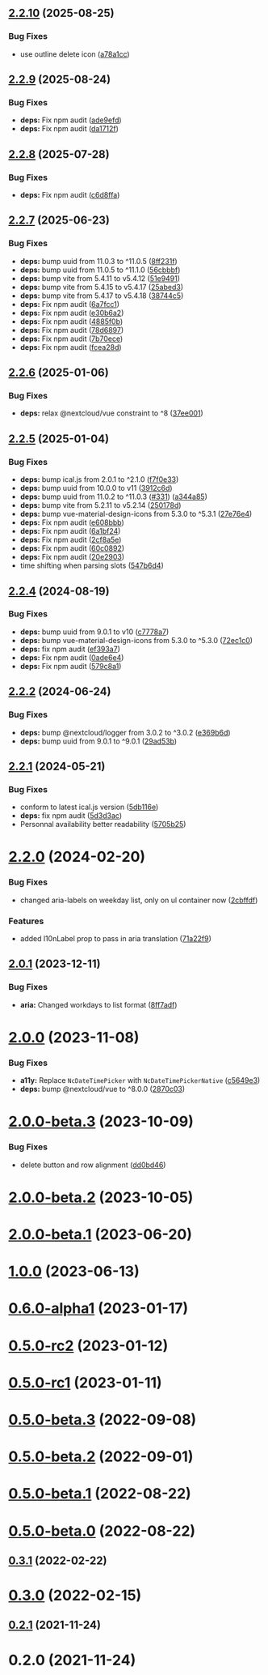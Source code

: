 ## [2.2.10](https://github.com/nextcloud/calendar-availability-vue/compare/v2.2.9...v2.2.10) (2025-08-25)


### Bug Fixes

* use outline delete icon ([a78a1cc](https://github.com/nextcloud/calendar-availability-vue/commit/a78a1cc7bef5febd75e5ed0a896c179953e586b2))



## [2.2.9](https://github.com/nextcloud/calendar-availability-vue/compare/v2.2.8...v2.2.9) (2025-08-24)


### Bug Fixes

* **deps:** Fix npm audit ([ade9efd](https://github.com/nextcloud/calendar-availability-vue/commit/ade9efd03075808ca5def1a8b7625b915083f75d))
* **deps:** Fix npm audit ([da1712f](https://github.com/nextcloud/calendar-availability-vue/commit/da1712f15721baab2ba60ec5ed78bcfa17438ba4))



## [2.2.8](https://github.com/nextcloud/calendar-availability-vue/compare/v2.2.7...v2.2.8) (2025-07-28)


### Bug Fixes

* **deps:** Fix npm audit ([c6d8ffa](https://github.com/nextcloud/calendar-availability-vue/commit/c6d8ffa802ab2b67b0a627d65fcd4da73771e3df))



## [2.2.7](https://github.com/nextcloud/calendar-availability-vue/compare/v2.2.6...v2.2.7) (2025-06-23)


### Bug Fixes

* **deps:** bump uuid from 11.0.3 to ^11.0.5 ([8ff231f](https://github.com/nextcloud/calendar-availability-vue/commit/8ff231f92a98abb59e34c857805bb24b2ffb2442))
* **deps:** bump uuid from 11.0.5 to ^11.1.0 ([56cbbbf](https://github.com/nextcloud/calendar-availability-vue/commit/56cbbbff5c56e531f90a2775b1ad104d7a2cb077))
* **deps:** bump vite from 5.4.11 to v5.4.12 ([51e9491](https://github.com/nextcloud/calendar-availability-vue/commit/51e94910c39dac3904103426e8c2c535d4e7a9a4))
* **deps:** bump vite from 5.4.15 to v5.4.17 ([25abed3](https://github.com/nextcloud/calendar-availability-vue/commit/25abed344ee4412903951799dd8c0b1439f1534f))
* **deps:** bump vite from 5.4.17 to v5.4.18 ([38744c5](https://github.com/nextcloud/calendar-availability-vue/commit/38744c52994f95aafd420d4886fba63c1ea3501c))
* **deps:** Fix npm audit ([6a7fcc1](https://github.com/nextcloud/calendar-availability-vue/commit/6a7fcc1c0ee13cf4d98057adefd26717743fa71c))
* **deps:** Fix npm audit ([e30b6a2](https://github.com/nextcloud/calendar-availability-vue/commit/e30b6a2cf69ddec53dcef114ef47dfaeb7c57d81))
* **deps:** Fix npm audit ([4885f0b](https://github.com/nextcloud/calendar-availability-vue/commit/4885f0b7fcabba059491c6bc552a1e4d3da146dd))
* **deps:** Fix npm audit ([78d6897](https://github.com/nextcloud/calendar-availability-vue/commit/78d68973b0955d6a3454869cdbc6547308a0e174))
* **deps:** Fix npm audit ([7b70ece](https://github.com/nextcloud/calendar-availability-vue/commit/7b70ece1cd7e40e4ef88600ab3e120525b402dfe))
* **deps:** Fix npm audit ([fcea28d](https://github.com/nextcloud/calendar-availability-vue/commit/fcea28de6e79a8359342a94e2691d0f5f83908dc))



## [2.2.6](https://github.com/nextcloud/calendar-availability-vue/compare/v2.2.5...v2.2.6) (2025-01-06)


### Bug Fixes

* **deps:** relax @nextcloud/vue constraint to ^8 ([37ee001](https://github.com/nextcloud/calendar-availability-vue/commit/37ee001c6d1b5b0969d6385be1d7efc35ab78cce))



## [2.2.5](https://github.com/nextcloud/calendar-availability-vue/compare/v2.2.4...v2.2.5) (2025-01-04)


### Bug Fixes

* **deps:** bump ical.js from 2.0.1 to ^2.1.0 ([f7f0e33](https://github.com/nextcloud/calendar-availability-vue/commit/f7f0e33c7a182c07e6916efc5f348af78d735dc4))
* **deps:** bump uuid from 10.0.0 to v11 ([3912c6d](https://github.com/nextcloud/calendar-availability-vue/commit/3912c6d00d7165a066716eef46ed316fe06d4153))
* **deps:** bump uuid from 11.0.2 to ^11.0.3 ([#331](https://github.com/nextcloud/calendar-availability-vue/issues/331)) ([a344a85](https://github.com/nextcloud/calendar-availability-vue/commit/a344a85388e3d4a2d4e3c4ec43c55efaca25322c))
* **deps:** bump vite from 5.2.11 to v5.2.14 ([250178d](https://github.com/nextcloud/calendar-availability-vue/commit/250178d0a421b023cd5d5681d634e01a6a271e59))
* **deps:** bump vue-material-design-icons from 5.3.0 to ^5.3.1 ([27e76e4](https://github.com/nextcloud/calendar-availability-vue/commit/27e76e4b02a2ba31fe58a255e20a83ca0aaa2652))
* **deps:** Fix npm audit ([e608bbb](https://github.com/nextcloud/calendar-availability-vue/commit/e608bbb0cf6cb6691c4f87d5b663d27ad99bdb29))
* **deps:** Fix npm audit ([6a1bf24](https://github.com/nextcloud/calendar-availability-vue/commit/6a1bf24c4c6641f1232c6a5a260fd8076af26019))
* **deps:** Fix npm audit ([2cf8a5e](https://github.com/nextcloud/calendar-availability-vue/commit/2cf8a5eafef650925a27b66afd3a2d5ca1639698))
* **deps:** Fix npm audit ([60c0892](https://github.com/nextcloud/calendar-availability-vue/commit/60c0892804ecaaabd5949f881e3d062a412e1ee5))
* **deps:** Fix npm audit ([20e2903](https://github.com/nextcloud/calendar-availability-vue/commit/20e29036b6859ad3079cdff1fc5fb432c4f19ec9))
* time shifting when parsing slots ([547b6d4](https://github.com/nextcloud/calendar-availability-vue/commit/547b6d4605c2f5d6383c5576ae192a793c5d416a))



## [2.2.4](https://github.com/nextcloud/calendar-availability-vue/compare/v2.2.2...v2.2.4) (2024-08-19)


### Bug Fixes

* **deps:** bump uuid from 9.0.1 to v10 ([c7778a7](https://github.com/nextcloud/calendar-availability-vue/commit/c7778a7059478adad404166fbc56af0dbfcdc637))
* **deps:** bump vue-material-design-icons from 5.3.0 to ^5.3.0 ([72ec1c0](https://github.com/nextcloud/calendar-availability-vue/commit/72ec1c0f8e1ec07477aa9e41bb65699234be3553))
* **deps:** fix npm audit ([ef393a7](https://github.com/nextcloud/calendar-availability-vue/commit/ef393a7f16f4e869102af4578bdb5a5d2bb2f262))
* **deps:** Fix npm audit ([0ade6e4](https://github.com/nextcloud/calendar-availability-vue/commit/0ade6e45b58591abbc79c0de8827ac1aafc71277))
* **deps:** Fix npm audit ([579c8a1](https://github.com/nextcloud/calendar-availability-vue/commit/579c8a1219d959e6dbc73357e1d8567fa4e699eb))



## [2.2.2](https://github.com/nextcloud/calendar-availability-vue/compare/v2.2.1...v2.2.2) (2024-06-24)


### Bug Fixes

* **deps:** bump @nextcloud/logger from 3.0.2 to ^3.0.2 ([e369b6d](https://github.com/nextcloud/calendar-availability-vue/commit/e369b6d025af82d2b4f01bd757a19a116cb43625))
* **deps:** bump uuid from 9.0.1 to ^9.0.1 ([29ad53b](https://github.com/nextcloud/calendar-availability-vue/commit/29ad53bf9e0d12082ac77fb858cea78fd3e64bd9))



## [2.2.1](https://github.com/nextcloud/calendar-availability-vue/compare/v2.2.0...v2.2.1) (2024-05-21)


### Bug Fixes

* conform to latest ical.js version ([5db116e](https://github.com/nextcloud/calendar-availability-vue/commit/5db116e1f5fc75365650677e51f1b14677014d17))
* **deps:** fix npm audit ([5d3d3ac](https://github.com/nextcloud/calendar-availability-vue/commit/5d3d3ac994fdd17c4aec41ac4cc230ab8f4feaf0))
* Personnal availability better readability ([5705b25](https://github.com/nextcloud/calendar-availability-vue/commit/5705b250c9fc33de41e6af7d73d8496eeea2e47c))



# [2.2.0](https://github.com/nextcloud/calendar-availability-vue/compare/v2.1.0...v2.2.0) (2024-02-20)


### Bug Fixes

* changed aria-labels on weekday list, only on ul container now ([2cbffdf](https://github.com/nextcloud/calendar-availability-vue/commit/2cbffdf3234ae66ff084c8c1f43a988dbcc75cd1))


### Features

* added l10nLabel prop to pass in aria translation ([71a22f9](https://github.com/nextcloud/calendar-availability-vue/commit/71a22f93118c17537433e660b65bb327a35565fe))



## [2.0.1](https://github.com/nextcloud/calendar-availability-vue/compare/v2.0.0...v2.0.1) (2023-12-11)


### Bug Fixes

* **aria:** Changed workdays to list format ([8ff7adf](https://github.com/nextcloud/calendar-availability-vue/commit/8ff7adf95e844a23e234273671003492692b265a))



# [2.0.0](https://github.com/nextcloud/calendar-availability-vue/compare/v2.0.0-beta.3...v2.0.0) (2023-11-08)


### Bug Fixes

* **a11y:** Replace `NcDateTimePicker` with `NcDateTimePickerNative` ([c5649e3](https://github.com/nextcloud/calendar-availability-vue/commit/c5649e320e1f53249f275015a86a83588624d56c))
* **deps:** bump @nextcloud/vue to ^8.0.0 ([2870c03](https://github.com/nextcloud/calendar-availability-vue/commit/2870c03b813e947ba970d257811797a46079da8d))



# [2.0.0-beta.3](https://github.com/nextcloud/calendar-availability-vue/compare/v2.0.0-beta.2...v2.0.0-beta.3) (2023-10-09)


### Bug Fixes

* delete button and row alignment ([dd0bd46](https://github.com/nextcloud/calendar-availability-vue/commit/dd0bd46ce5c51c83300f26613475bd689dea6df1))



# [2.0.0-beta.2](https://github.com/nextcloud/calendar-availability-vue/compare/v2.0.0-beta.1...v2.0.0-beta.2) (2023-10-05)



# [2.0.0-beta.1](https://github.com/nextcloud/calendar-availability-vue/compare/v1.0.0...v2.0.0-beta.1) (2023-06-20)



# [1.0.0](https://github.com/nextcloud/calendar-availability-vue/compare/v0.6.0-alpha1...v1.0.0) (2023-06-13)



# [0.6.0-alpha1](https://github.com/nextcloud/calendar-availability-vue/compare/v0.5.0-rc2...v0.6.0-alpha1) (2023-01-17)



# [0.5.0-rc2](https://github.com/nextcloud/calendar-availability-vue/compare/v0.5.0-rc1...v0.5.0-rc2) (2023-01-12)



# [0.5.0-rc1](https://github.com/nextcloud/calendar-availability-vue/compare/v0.5.0-beta.3...v0.5.0-rc1) (2023-01-11)



# [0.5.0-beta.3](https://github.com/nextcloud/calendar-availability-vue/compare/v0.5.0-beta.2...v0.5.0-beta.3) (2022-09-08)



# [0.5.0-beta.2](https://github.com/nextcloud/calendar-availability-vue/compare/v0.5.0-beta.1...v0.5.0-beta.2) (2022-09-01)



# [0.5.0-beta.1](https://github.com/nextcloud/calendar-availability-vue/compare/v0.5.0-beta.0...v0.5.0-beta.1) (2022-08-22)



# [0.5.0-beta.0](https://github.com/nextcloud/calendar-availability-vue/compare/v0.3.1...v0.5.0-beta.0) (2022-08-22)



## [0.3.1](https://github.com/nextcloud/calendar-availability-vue/compare/v0.3.0...v0.3.1) (2022-02-22)



# [0.3.0](https://github.com/nextcloud/calendar-availability-vue/compare/v0.2.1...v0.3.0) (2022-02-15)



## [0.2.1](https://github.com/nextcloud/calendar-availability-vue/compare/v0.2.0...v0.2.1) (2021-11-24)



# 0.2.0 (2021-11-24)



